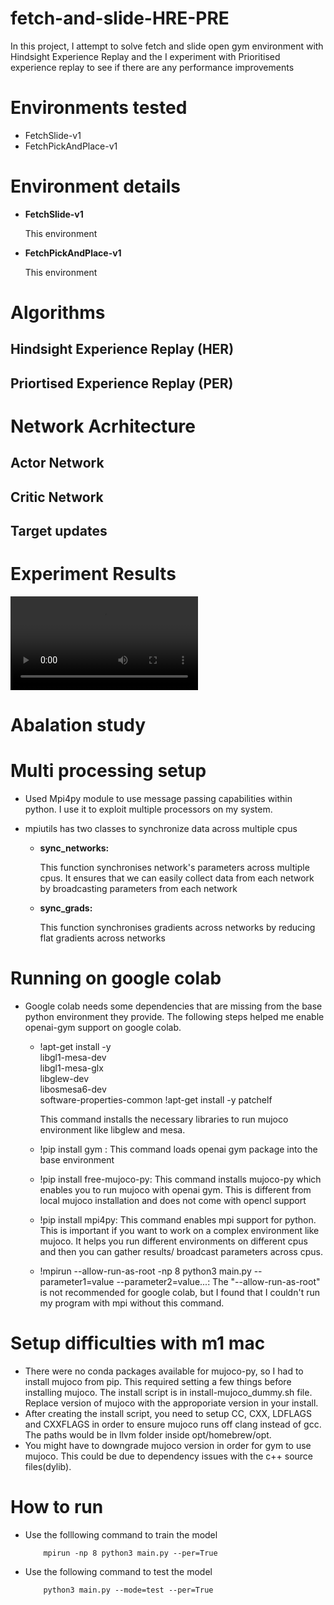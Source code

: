 # fetch-and-slide-HRE-PRE
In this project, I attempt to solve fetch and slide open gym environment with Hindsight Experience Replay and the I experiment with Prioritised experience replay to see if there are any performance improvements

# Environments tested
- FetchSlide-v1
- FetchPickAndPlace-v1

# Environment details

- **FetchSlide-v1**

    This environment 

- **FetchPickAndPlace-v1**

    This environment

# Algorithms

## Hindsight Experience Replay (HER)

## Priortised Experience Replay (PER)

# Network Acrhitecture

## Actor Network

## Critic Network

## Target updates

# Experiment Results
![actor55](/Users/saumyamehta/Desktop/RL/fetch-and-slide-HRE-PRE/video/per_colab/actor_100/vid.mp4)
# Abalation study

# Multi processing setup
- Used Mpi4py module to use message passing capabilities within python. I use it to exploit multiple processors on my system.
- mpiutils has two classes to synchronize data across multiple cpus

    - **sync_networks:**

        This function synchronises network's parameters across multiple cpus. It ensures that we can easily collect data from each network by broadcasting parameters from each network

    - **sync_grads:**

        This function synchronises gradients across networks by reducing flat gradients across networks

# Running on google colab
- Google colab needs some dependencies that are missing from the base python environment they provide. The following steps helped me enable openai-gym support on google colab.
    - !apt-get install -y \
        libgl1-mesa-dev \
        libgl1-mesa-glx \
        libglew-dev \
        libosmesa6-dev \
        software-properties-common
        !apt-get install -y patchelf
    
        This command installs the necessary libraries to run mujoco environment like libglew and mesa.

    - !pip install gym : This command loads openai gym package into the base environment
    - !pip install free-mujoco-py: This command installs mujoco-py which enables you to run mujoco with openai gym. This is different from local mujoco installation and does not come with opencl support
    - !pip install mpi4py: This command enables mpi support for python. This is important if you want to work on a complex environment like mujoco. It helps you run different environments on different cpus and then you can gather results/ broadcast parameters across cpus.
    - !mpirun --allow-run-as-root -np 8 python3 main.py --parameter1=value --parameter2=value...: The "--allow-run-as-root" is not recommended for google colab, but I found that I couldn't run my program with mpi without this command.


# Setup difficulties with m1 mac
- There were no conda packages available for mujoco-py, so I had to install mujoco from pip. This required setting a few things before installing mujoco. The install script is in install-mujoco_dummy.sh file. Replace version of mujoco with the approporiate version in your install.
- After creating the install script, you need to setup CC, CXX, LDFLAGS and CXXFLAGS in order to ensure mujoco runs off clang instead of gcc. The paths would be in llvm folder inside opt/homebrew/opt.
- You might have to downgrade mujoco version in order for gym to use mujoco. This could be due to dependency issues with the c++ source files(dylib).

# How to run
- Use the folllowing command to train the model
    ```
        mpirun -np 8 python3 main.py --per=True 
    ```
- Use the following command to test the model
    ```
        python3 main.py --mode=test --per=True
    ```